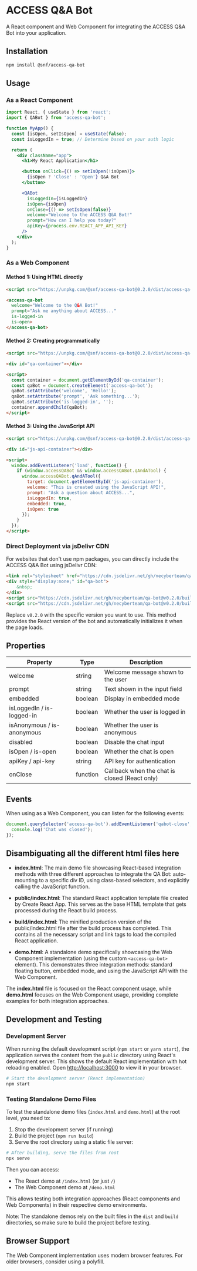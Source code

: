 # ACCESS Q&A Bot

A React component and Web Component for integrating the ACCESS Q&A Bot into your application.

## Installation

```bash
npm install @snf/access-qa-bot
```

## Usage

### As a React Component

```jsx
import React, { useState } from 'react';
import { QABot } from 'access-qa-bot';

function MyApp() {
  const [isOpen, setIsOpen] = useState(false);
  const isLoggedIn = true; // Determine based on your auth logic

  return (
    <div className="app">
      <h1>My React Application</h1>

      <button onClick={() => setIsOpen(!isOpen)}>
        {isOpen ? 'Close' : 'Open'} Q&A Bot
      </button>

      <QABot
        isLoggedIn={isLoggedIn}
        isOpen={isOpen}
        onClose={() => setIsOpen(false)}
        welcome="Welcome to the ACCESS Q&A Bot!"
        prompt="How can I help you today?"
        apiKey={process.env.REACT_APP_API_KEY}
      />
    </div>
  );
}
```

### As a Web Component

#### Method 1: Using HTML directly

```html
<script src="https://unpkg.com/@snf/access-qa-bot@0.2.0/dist/access-qa-bot.standalone.js"></script>

<access-qa-bot
  welcome="Welcome to the Q&A Bot!"
  prompt="Ask me anything about ACCESS..."
  is-logged-in
  is-open>
</access-qa-bot>
```

#### Method 2: Creating programmatically

```html
<script src="https://unpkg.com/@snf/access-qa-bot@0.2.0/dist/access-qa-bot.standalone.js"></script>

<div id="qa-container"></div>

<script>
  const container = document.getElementById('qa-container');
  const qaBot = document.createElement('access-qa-bot');
  qaBot.setAttribute('welcome', 'Hello!');
  qaBot.setAttribute('prompt', 'Ask something...');
  qaBot.setAttribute('is-logged-in', '');
  container.appendChild(qaBot);
</script>
```

#### Method 3: Using the JavaScript API

```html
<script src="https://unpkg.com/@snf/access-qa-bot@0.2.0/dist/access-qa-bot.standalone.js"></script>

<div id="js-api-container"></div>

<script>
  window.addEventListener('load', function() {
    if (window.accessQABot && window.accessQABot.qAndATool) {
      window.accessQABot.qAndATool({
        target: document.getElementById('js-api-container'),
        welcome: "This is created using the JavaScript API!",
        prompt: "Ask a question about ACCESS...",
        isLoggedIn: true,
        embedded: true,
        isOpen: true
      });
    }
  });
</script>
```

### Direct Deployment via jsDelivr CDN

For websites that don't use npm packages, you can directly include the ACCESS Q&A Bot using jsDelivr CDN:

```html
<link rel="stylesheet" href="https://cdn.jsdelivr.net/gh/necyberteam/qa-bot@v0.2.0/build/static/css/main.css">
<div style="display:none;" id="qa-bot">
    &nbsp;
</div>
<script src="https://cdn.jsdelivr.net/gh/necyberteam/qa-bot@v0.2.0/build/static/js/main.js"></script>
<script src="https://cdn.jsdelivr.net/gh/necyberteam/qa-bot@v0.2.0/build/static/js/453.chunk.js"></script>
```

Replace `v0.2.0` with the specific version you want to use. This method provides the React version of the bot and automatically initializes it when the page loads.

## Properties

| Property | Type | Description |
|----------|------|-------------|
| welcome | string | Welcome message shown to the user |
| prompt | string | Text shown in the input field |
| embedded | boolean | Display in embedded mode |
| isLoggedIn / is-logged-in | boolean | Whether the user is logged in |
| isAnonymous / is-anonymous | boolean | Whether the user is anonymous |
| disabled | boolean | Disable the chat input |
| isOpen / is-open | boolean | Whether the chat is open |
| apiKey / api-key | string | API key for authentication |
| onClose | function | Callback when the chat is closed (React only) |

## Events

When using as a Web Component, you can listen for the following events:

```javascript
document.querySelector('access-qa-bot').addEventListener('qabot-close', () => {
  console.log('Chat was closed');
});
```

## Disambiguating all the different html files here

- **index.html**: The main demo file showcasing React-based integration methods with three different approaches to integrate the QA Bot: auto-mounting to a specific div ID, using class-based selectors, and explicitly calling the JavaScript function.

- **public/index.html**: The standard React application template file created by Create React App. This serves as the base HTML template that gets processed during the React build process.

- **build/index.html**: The minified production version of the public/index.html file after the build process has completed. This contains all the necessary script and link tags to load the compiled React application.

- **demo.html**: A standalone demo specifically showcasing the Web Component implementation (using the custom `<access-qa-bot>` element). This demonstrates three integration methods: standard floating button, embedded mode, and using the JavaScript API with the Web Component.

The **index.html** file is focused on the React component usage, while **demo.html** focuses on the Web Component usage, providing complete examples for both integration approaches.

## Development and Testing

### Development Server
When running the default development script (`npm start` or `yarn start`), the application serves the content from the `public` directory using React's development server. This shows the default React implementation with hot reloading enabled. Open [http://localhost:3000](http://localhost:3000) to view it in your browser.

```bash
# Start the development server (React implementation)
npm start
```

### Testing Standalone Demo Files
To test the standalone demo files (`index.html` and `demo.html`) at the root level, you need to:

1. Stop the development server (if running)
2. Build the project (`npm run build`)
3. Serve the root directory using a static file server:

```bash
# After building, serve the files from root
npx serve
```

Then you can access:
- The React demo at `/index.html` (or just `/`)
- The Web Component demo at `/demo.html`

This allows testing both integration approaches (React components and Web Components) in their respective demo environments.

Note: The standalone demos rely on the built files in the `dist` and `build` directories, so make sure to build the project before testing.

## Browser Support

The Web Component implementation uses modern browser features. For older browsers, consider using a polyfill.
